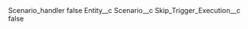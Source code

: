 <?xml version="1.0" encoding="UTF-8"?>
<CustomMetadata xmlns="http://soap.sforce.com/2006/04/metadata" xmlns:xsi="http://www.w3.org/2001/XMLSchema-instance" xmlns:xsd="http://www.w3.org/2001/XMLSchema">
    <label>Scenario_handler</label>
    <protected>false</protected>
    <values>
        <field>Entity__c</field>
        <value xsi:type="xsd:string">Scenario__c</value>
    </values>
    <values>
        <field>Skip_Trigger_Execution__c</field>
        <value xsi:type="xsd:boolean">false</value>
    </values>
</CustomMetadata>
